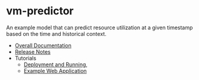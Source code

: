 # vm-predictor
An example model that can predict resource utilization at
a given timestamp based on the time and historical context.

* [Overall Documentation](docs/vm-predictor.md)
* [Release Notes](docs/release-notes.md)
* Tutorials
    * [Deployment and Running](docs/tutorials/lesson1.md),
    * [Example Web Application](docs/tutorials/lesson2.md)


